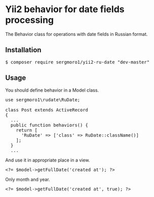 <h1>Yii2 behavior for date fields processing</h1>

The Behavior class for operations with date fields in Russian format.

<h2>Installation</h2>

<pre>
$ composer require sergmoro1/yii2-ru-date "dev-master"
</pre>

<h2>Usage</h2>

You should define behavior in a Model class.

<pre>
use sergmoro1\rudate\RuDate;

class Post extends ActiveRecord
{
  ...
  public function behaviors() {
    return [
      'RuDate' =&gt; ['class' =&gt; RuDate::className()]
    ];
  }
  ...
</pre>

And use it in appropriate place in a view.
<pre>
&lt;?= $model->getFullDate('created_at'); ?&gt;
</pre>

Only month and year.

<pre>
&lt;?= $model->getFullDate('created_at', true); ?&gt;
</pre>
